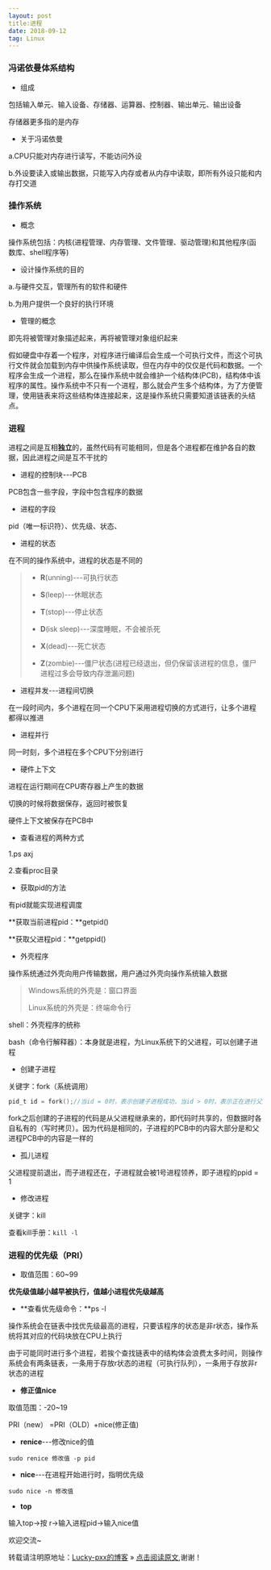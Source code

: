 ```yaml
---
layout: post
title:进程
date: 2018-09-12
tag: Linux
--- 
```


### 冯诺依曼体系结构

- 组成

包括输入单元、输入设备、存储器、运算器、控制器、输出单元、输出设备

存储器更多指的是内存

- 关于冯诺依曼

a.CPU只能对内存进行读写，不能访问外设

b.外设要读入或输出数据，只能写入内存或者从内存中读取，即所有外设只能和内存打交道

### 操作系统

- 概念

操作系统包括：内核(进程管理、内存管理、文件管理、驱动管理)和其他程序(函数库、shell程序等)

- 设计操作系统的目的

a.与硬件交互，管理所有的软件和硬件

b.为用户提供一个良好的执行环境

- 管理的概念

即先将被管理对象描述起来，再将被管理对象组织起来

假如硬盘中存着一个程序，对程序进行编译后会生成一个可执行文件，而这个可执行文件就会加载到内存中供操作系统读取，但在内存中的仅仅是代码和数据。一个程序会生成一个进程，那么在操作系统中就会维护一个结构体(PCB)，结构体中该程序的属性。操作系统中不只有一个进程，那么就会产生多个结构体，为了方便管理，使用链表来将这些结构体连接起来，这是操作系统只需要知道该链表的头结点。

### 进程

进程之间是互相**独立**的，虽然代码有可能相同，但是各个进程都在维护各自的数据，因此进程之间是互不干扰的

- 进程的控制块---PCB

PCB包含一些字段，字段中包含程序的数据

- 进程的字段

pid（唯一标识符）、优先级、状态、

- 进程的状态

在不同的操作系统中，进程的状态是不同的

> - **R**(unning)---可执行状态
>
> - **S**(leep)---休眠状态
>
> - **T**(stop)---停止状态
>
> - **D**(isk sleep)---深度睡眠，不会被杀死
>
> - **X**(dead)---死亡状态
>
> - **Z**(zombie)---僵尸状态(进程已经退出，但仍保留该进程的信息，僵尸进程过多会导致内存泄漏问题)

- 进程并发---进程间切换

在一段时间内，多个进程在同一个CPU下采用进程切换的方式进行，让多个进程都得以推进

- 进程并行

同一时刻，多个进程在多个CPU下分别进行

- 硬件上下文

进程在运行期间在CPU寄存器上产生的数据

切换的时候将数据保存，返回时被恢复

硬件上下文被保存在PCB中

- 查看进程的两种方式

1.ps axj

2.查看proc目录

- 获取pid的方法

有pid就能实现进程调度

**获取当前进程pid：**getpid()

**获取父进程pid：**getppid()

- 外壳程序

操作系统通过外壳向用户传输数据，用户通过外壳向操作系统输入数据

>Windows系统的外壳是：窗口界面
>
>Linux系统的外壳是：终端命令行

shell：外壳程序的统称

bash（命令行解释器）：本身就是进程，为Linux系统下的父进程，可以创建子进程

- 创建子进程

关键字：fork（系统调用）

```C
pid_t id = fork();//当id = 0时，表示创建子进程成功，当id > 0时，表示正在进行父进程，id为子进程的pid
```

fork之后创建的子进程的代码是从父进程继承来的，即代码时共享的，但数据时各自私有的（写时拷贝）。因为代码是相同的，子进程的PCB中的内容大部分是和父进程PCB中的内容是一样的

- 孤儿进程

父进程提前退出，而子进程还在，子进程就会被1号进程领养，即子进程的ppid = 1

- 修改进程

关键字：kill

查看kill手册：`kill -l`

### 进程的优先级（PRI）

- 取值范围：60~99

**优先级值越小越早被执行，值越小进程优先级越高**

- **查看优先级命令：**ps -l

操作系统会在链表中找优先级最高的进程，只要该程序的状态是非r状态，操作系统将其对应的代码块放在CPU上执行

由于可能同时进行多个进程，若挨个查找链表中的结构体会浪费太多时间，则操作系统会有两条链表，一条用于存放r状态的进程（可执行队列），一条用于存放非r状态的进程

- **修正值nice**

取值范围：-20~19

PRI（new） =PRI（OLD）+nice(修正值)

- **renice**---修改nice的值

`sudo renice 修改值 -p pid` 

- **nice**---在进程开始进行时，指明优先级

`sudo nice -n 修改值 `

- **top**

输入top->按 r->输入进程pid->输入nice值

欢迎交流~

转载请注明原地址：[Lucky-pxx的博客](http://www.bingoxin.top) » [点击阅读原文](http://www.bingoxin.top/2018/11/Java%E4%B8%AD%E7%9A%84%E5%A4%9A%E7%BA%BF%E7%A8%8B/),谢谢！
